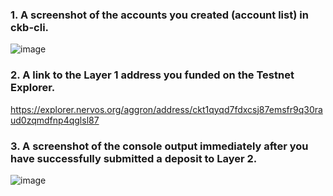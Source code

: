 ### 1. A screenshot of the accounts you created (account list) in ckb-cli.
![image](https://user-images.githubusercontent.com/39227907/128736261-675cc7bb-ebf3-4db0-a7dd-6b4e483e09eb.png)

### 2. A link to the Layer 1 address you funded on the Testnet Explorer.
https://explorer.nervos.org/aggron/address/ckt1qyqd7fdxcsj87emsfr9q30raud0zqmdfnp4qglsl87
### 3. A screenshot of the console output immediately after you have successfully submitted a deposit to Layer 2.

 ![image](https://user-images.githubusercontent.com/39227907/128736817-07a96bd6-77c3-4281-8b5e-fb2e6b9b1247.png)
